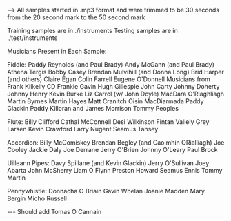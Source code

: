 --> All samples started in .mp3 format and were trimmed to be 30 seconds from the 20 second mark to the 50 second mark


Training samples are in ./instruments
Testing samples are in ./test/instruments


Musicians Present in Each Sample:

Fiddle:
Paddy Reynolds (and Paul Brady)
Andy McGann (and Paul Brady)
Athena Tergis
Bobby Casey
Brendan Mulvihill (and Donna Long)
Brid Harper (and others)
Claire Egan
Colin Farrell
Eugene O'Donnell
Musicians from Frank Kilkelly CD
Frankie Gavin
Hugh Gillespie
John Carty
Johnny Doherty
Johnny Henry
Kevin Burke
Liz Carrol (w/ John Doyle)
MacDara O'Riaghliagh
Martin Byrnes
Martin Hayes
Matt Cranitch
Oisin MacDiarmada
Paddy Glackin
Paddy Killoran and James Morrison
Tommy Peoples


Flute:
Billy Clifford
Cathal McConnell
Desi Wilkinson
Fintan Vallely
Grey Larsen
Kevin Crawford
Larry Nugent
Seamus Tansey


Accordion:
Billy McComiskey
Brendan Begley (and Caoimhin ORialliagh)
Joe Cooley
Jackie Daly
Joe Derrane
Jerry O'Brien
Johnny O'Leary
Paul Brock


Uilleann Pipes:
Davy Spillane (and Kevin Glackin)
Jerry O'Sullivan
Joey Abarta
John McSherry
Liam O Flynn
Preston Howard
Seamus Ennis
Tommy Martin


Pennywhistle:
Donnacha O Briain
Gavin Whelan
Joanie Madden
Mary Bergin
Micho Russell


--- Should add Tomas O Cannain
